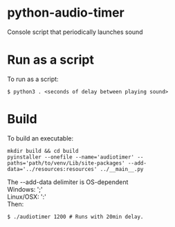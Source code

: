 # python-audio-timer
Console script that periodically launches sound

# Run as a script
To run as a script:
```shell
$ python3 . <seconds of delay between playing sound>
```

# Build
To build an executable:
```shell
mkdir build && cd build
pyinstaller --onefile --name='audiotimer' --paths='path/to/venv/Lib/site-packages' --add-data='../resources:resources' ../__main__.py
```
The --add-data delimiter is OS-dependent
<br>Windows: ';'
<br>Linux/OSX: ':'
<br>Then:
```shell
$ ./audiotimer 1200 # Runs with 20min delay.
```
